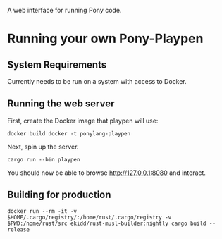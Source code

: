 A web interface for running Pony code.

# Running your own Pony-Playpen

## System Requirements

Currently needs to be run on a system with access to Docker.

## Running the web server

First, create the Docker image that playpen will use:

```
docker build docker -t ponylang-playpen
```

Next, spin up the server.

```
cargo run --bin playpen
```

You should now be able to browse http://127.0.0.1:8080 and interact.

## Building for production

```
docker run --rm -it -v $HOME/.cargo/registry/:/home/rust/.cargo/registry -v $PWD:/home/rust/src ekidd/rust-musl-builder:nightly cargo build --release
```

